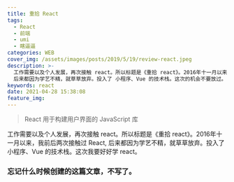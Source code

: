 ```yaml
---
title: 重拾 React
tags:
  - React
  - 前端
  - umi
  - 瞎逼逼
categories: WEB
cover_img: /assets/images/posts/2019/5/19/review-react.jpeg
description: >-
  工作需要以及个人发展，再次接触 react。所以标题是《重拾 react》。2016年十一月以来，我前后两次接触过 React,
  后来都因为学艺不精，就草草放弃。投入了 小程序、Vue 的技术栈。这次的机会不要放过。
keywords: react
date: 2021-04-28 15:38:08
feature_img:
---
```



> React 用于构建用户界面的 JavaScript 库

工作需要以及个人发展，再次接触 react。所以标题是《重拾 react》。2016年十一月以来，我前后两次接触过 React, 后来都因为学艺不精，就草草放弃。投入了 小程序、Vue 的技术栈。这次我要好好学 react。

### 忘记什么时候创建的这篇文章，不写了。





